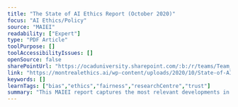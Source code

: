 ```yaml
---
title: "The State of AI Ethics Report (October 2020)"
focus: "AI Ethics/Policy"
source: "MAIEI"
readability: ["Expert"]
type: "PDF Article"
toolPurpose: []
toolAccessibilityIssues: []
openSource: false
sharePointUrl: "https://ocaduniversity.sharepoint.com/:b:/r/teams/Team_WeCount/Shared%20Documents/Resources%20and%20Tools/Literature%20(curated)/The-State-of-AI-Ethics-Report-Oct-2020.pdf?csf=1&web=1&e=hMjwhv"
link: "https://montrealethics.ai/wp-content/uploads/2020/10/State-of-AI-Ethics-Oct-2020.pdf"
keywords: []
learnTags: ["bias","ethics","fairness","researchCentre","trust"]
summary: "This MAIEI report captures the most relevant developments in AI ethics as of October 2020. "
---
```


